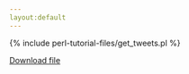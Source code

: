 ```yaml
---
layout:default
---
```


{% include perl-tutorial-files/get_tweets.pl %}


[Download file](perl-tutorial-files/get_tweets.pl)



